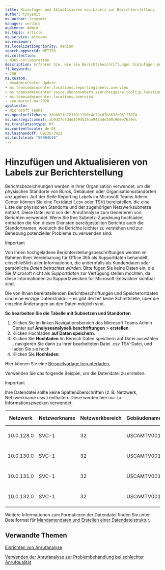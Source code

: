 ```yaml
---
title: Hinzufügen und Aktualisieren von Labels zur Berichterstellung
author: tonysmit
ms.author: tonysmit
manager: serdars
audience: Admin
ms.topic: article
ms.service: msteams
ms.reviewer: ''
ms.localizationpriority: medium
search.appverid: MET150
ms.collection:
- M365-collaboration
description: Erfahren Sie, wie Sie Berichtsbeschriftungen hinzufügen und aktualisieren, indem Sie eine Textdatei hochladen, die eine Liste der physischen Standorte und zugehörigen Subnetze enthält.
f1.keywords:
- CSH
ms.custom:
- NewAdminCenter_Update
- ms.teamsadmincenter.locations.reportinglabels.overview
- ms.teamsadmincenter.voice.phonenumbers.searchacquire.tooltip.location
- ms.teamsadmincenter.locations.overview
- seo-marvel-mar2020
appliesto:
- Microsoft Teams
ms.openlocfilehash: 189b821e7238911190c4c72c07b863fc961f3074
ms.sourcegitcommit: ab9d27d7ddd1494539ae9424de200c9d0e76a9ec
ms.translationtype: MT
ms.contentlocale: de-DE
ms.lasthandoff: 09/28/2021
ms.locfileid: "59984610"
---
```

# <a name="add-and-update-reporting-labels"></a>Hinzufügen und Aktualisieren von Labels zur Berichterstellung

Berichtsbezeichnungen werden in Ihrer Organisation verwendet, um die physischen Standorte von Büros, Gebäuden oder Organisationsstandorten anzugeben. Auf der Seite Reporting Labels im Microsoft Teams Admin Center können Sie eine Textdatei (.csv oder TSV) bereitstellen, die eine Liste der physischen Standorte und der zugehörigen Netzwerksubnetze enthält. Diese Datei wird von der Anrufanalyse zum Generieren von Berichten verwendet. Wenn Sie Ihre Subnetz-Zuordnung hochladen, enthalten die Von diesen Diensten bereitgestellten Berichte auch die Standortnamen, wodurch die Berichte leichter zu verstehen und zur Behebung potenzieller Probleme zu verwenden sind.

> [!IMPORTANT]
> Von Ihnen hochgeladene Berichterstellungsbeschriftungen werden im Rahmen Ihrer Vereinbarung für Office 365  als Supportdaten behandelt, einschließlich aller Informationen, die andernfalls als Kundendaten oder persönliche *Daten betrachtet würden.*  Bitte fügen Sie keine Daten ein, die Sie Microsoft nicht als *Supportdaten* zur Verfügung stellen möchten, da diese Informationen zu Supportzwecken für Microsoft-Entwickler sichtbar sind.

Die von Ihnen bereitstellenden Berichtbeschriftungen und Speicherortdaten sind eine einzige Datenstruktur – es gibt derzeit keine Schnittstelle, über die einzelne Änderungen an den Daten möglich sind.

**So bearbeiten Sie die Tabelle mit Subnetzen und Standorten**

1. Klicken Sie im linken Navigationsbereich des Microsoft Teams Admin Center auf **Analyseanalyse& beschriftungen**  >  **erstellen**.
2. Klicken Hochladen **auf Daten speichern**.
3. Klicken Sie **Hochladen** Im Bereich Daten speichern auf Datei auswählen **,** navigieren Sie dann zu Ihrer bearbeiteten Datei .csv TSV-Datei, und laden Sie sie hoch.
4. Klicken Sie **Hochladen**.

Hier können Sie eine [Beispielvorlage herunterladen.](https://github.com/MicrosoftDocs/OfficeDocs-SkypeForBusiness/blob/live/Teams/downloads/locations-template.zip?raw=true)

Verwenden Sie das folgende Beispiel, um die Datendatei zu erstellen.

> [!IMPORTANT]
> Ihre Datendatei sollte keine Spaltenüberschriften (z. B. Netzwerk, Netzwerkname usw.) enthalten. Diese werden hier nur zu Informationszwecken verwendet. <br>

|Netzwerk|Netzwerkname|Netzwerkbereich|Gebäudename|Besitzertyp|Gebäudetyp|Gebäudetyp Office|Stadt/Ort|PLZ|Land|Status|Region|Inside Corp|Express Route|
|-|-|-|-|-|-|-|-|-|-|-|-|-|-|
|10.0.128.0    |SVC-1|32|USCAMTV001|Contoso Leased RE&F|Office|RE&F|Bergansicht|94043|US|CA|US|1|1|
|10.0.130.0    |SVC-1|32|USCAMTV001|Contoso Leased RE&F|Office|RE&F|Bergansicht|94043|US|CA|US|1|1|
|10.0.131.0    |SVC-1|32|USCAMTV001|Contoso Leased RE&F|Office|RE&F|Bergansicht|94043|US|CA|US|1|1|
|10.0.132.0    |SVC-1|32|USCAMTV001|Contoso Leased RE&F|Office|RE&F|Bergansicht|94043|US|CA|US|1|1|

Weitere Informationen zum Formatieren der Datendatei finden Sie unter Dateiformat für [Mandantendaten und Erstellen einer Datendateistruktur.](CQD-upload-tenant-building-data.md#upload-building-data-file)

## <a name="related-topics"></a>Verwandte Themen

[Einrichten von Anrufanalyse](set-up-call-analytics.md)

[Verwenden der Anrufanalyse zur Problembehandlung bei schlechter Anrufqualität](use-call-analytics-to-troubleshoot-poor-call-quality.md)
